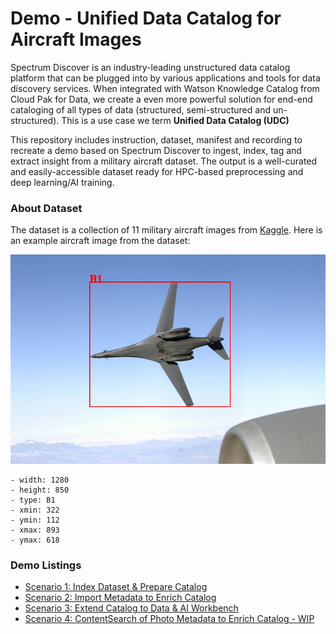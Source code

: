 # Demo - Unified Data Catalog for Aircraft Images


Spectrum Discover is an industry-leading unstructured data catalog platform that can be plugged into by various applications and tools for data discovery services. When integrated with Watson Knowledge Catalog from Cloud Pak for Data, we create a even more powerful solution for end-end cataloging of all types of data (structured, semi-structured and un-structured). This is a use case we term <B>Unified Data Catalog (UDC)</B>


This repository includes instruction, dataset, manifest and recording to recreate a demo based on Spectrum Discover to ingest, index, tag and extract insight from a military aircraft dataset. The output is a well-curated and easily-accessible dataset ready for HPC-based preprocessing and deep learning/AI training. 


### About Dataset
The dataset is a collection of 11 military aircraft images from [Kaggle](https://www.kaggle.com/a2015003713/militaryaircraftdetectiondataset/version/29). Here is an example aircraft image from the dataset:

<img src=dataset/annotated/00b2add164cb42440a52064e390ea3d2.jpg>

    - width: 1280
    - height: 850	
    - type: B1	
    - xmin: 322	
    - ymin: 112	
    - xmax: 893	
    - ymax: 618


### Demo Listings

 - [Scenario 1: Index Dataset & Prepare Catalog](scenario1/index.md)
 - [Scenario 2: Import Metadata to Enrich Catalog](scenario2/index.md)
 - [Scenario 3: Extend Catalog to Data & AI Workbench](scenario3/index.md)
 - [Scenario 4: ContentSearch of Photo Metadata to Enrich Catalog - WIP](scenario4/index.md)
